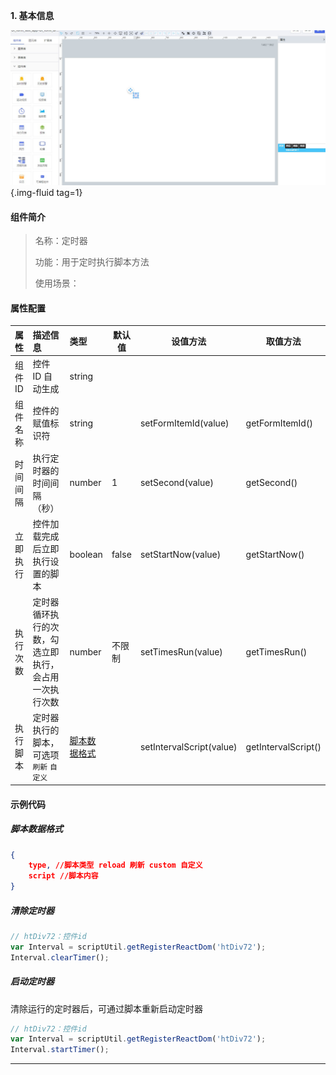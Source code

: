 **1\. 基本信息**

![定时器](../../assets/img/interval.png "定时器"){.img-fluid tag=1}

#### **组件简介**

> 名称：定时器
>
> 功能：用于定时执行脚本方法
>
> 使用场景：

#### **属性配置**

| 属性    | 描述信息         | 类型   | 默认值 | 设值方法                   | 取值方法   |
| :------ | :--------------- | :----- | ------ | -------------------------- | ---------- |
| 组件 ID | 控件 ID 自动生成 | string |        |                            |            |
| 组件名称    | 控件的赋值标识符       | string |        | setFormItemId(value) | getFormItemId() |
| 时间间隔    | 执行定时器的时间间隔（秒）       | number |    1    |  setSecond(value)| getSecond() |
| 立即执行    | 控件加载完成后立即执行设置的脚本       | boolean |   false     | setStartNow(value) | getStartNow() |
| 执行次数    | 定时器循环执行的次数，勾选立即执行，会占用一次执行次数       | number |    不限制    | setTimesRun(value) | getTimesRun() |
| 执行脚本    | 定时器执行的脚本，可选项 `刷新` `自定义`       | [脚本数据格式](#脚本数据格式) |        | setIntervalScript(value) | getIntervalScript() |

#### **示例代码**

##### **<a id="脚本数据格式">脚本数据格式</a>**

```json
{
    type, //脚本类型 reload 刷新 custom 自定义
    script //脚本内容
}
```

##### **清除定时器**

```javascript
// htDiv72：控件id
var Interval = scriptUtil.getRegisterReactDom('htDiv72');
Interval.clearTimer();
```

##### **启动定时器**

清除运行的定时器后，可通过脚本重新启动定时器

```javascript
// htDiv72：控件id
var Interval = scriptUtil.getRegisterReactDom('htDiv72');
Interval.startTimer();
```

---
